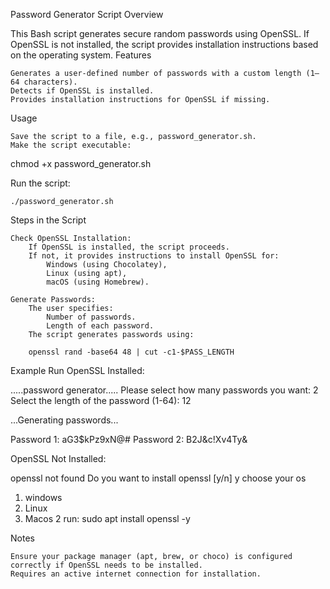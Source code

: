Password Generator Script
Overview

This Bash script generates secure random passwords using OpenSSL. If OpenSSL is not installed, the script provides installation instructions based on the operating system.
Features

    Generates a user-defined number of passwords with a custom length (1–64 characters).
    Detects if OpenSSL is installed.
    Provides installation instructions for OpenSSL if missing.

Usage

    Save the script to a file, e.g., password_generator.sh.
    Make the script executable:

chmod +x password_generator.sh

Run the script:

    ./password_generator.sh

Steps in the Script

    Check OpenSSL Installation:
        If OpenSSL is installed, the script proceeds.
        If not, it provides instructions to install OpenSSL for:
            Windows (using Chocolatey),
            Linux (using apt),
            macOS (using Homebrew).

    Generate Passwords:
        The user specifies:
            Number of passwords.
            Length of each password.
        The script generates passwords using:

        openssl rand -base64 48 | cut -c1-$PASS_LENGTH

Example Run
OpenSSL Installed:

.....password generator.....
Please select how many passwords you want:
2
Select the length of the password (1-64):
12

...Generating passwords...

Password 1: aG3$kPz9xN@#
Password 2: B2J&c!Xv4Ty&

OpenSSL Not Installed:

openssl not found
Do you want to install openssl
[y/n]
y
choose your os
1. windows
2. Linux
3. Macos
2
run: sudo apt install openssl -y

Notes

    Ensure your package manager (apt, brew, or choco) is configured correctly if OpenSSL needs to be installed.
    Requires an active internet connection for installation.
